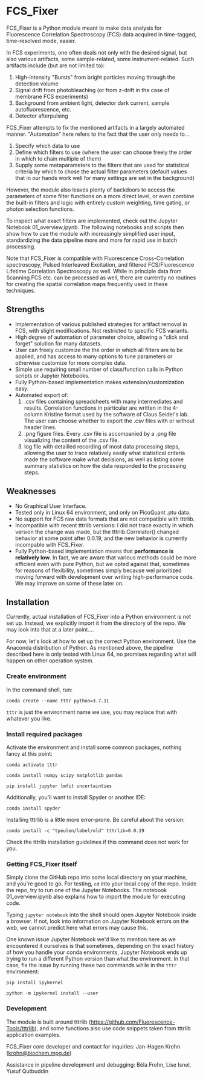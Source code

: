 # FCS_Fixer

FCS_Fixer is a Python module meant to make data analysis for Fluorescence Correlation Spectroscopy (FCS) data acquired in time-tagged, time-resolved mode, easier. 

In FCS experiments, one often deals not only with the desired signal, but also various artifacts, some sample-related, some instrument-related. Such artifacts include (but are not limited to):
1. High-intensity "Bursts" from bright particles moving through the detection volume
2. Signal drift from photobleaching (or from z-drift in the case of membrane FCS experiments)
3. Background from ambient light, detector dark current, sample autofluorescence, etc.
4. Detector afterpulsing

FCS_Fixer attempts to fix the mentioned artifacts in a largely automated manner. "Automation" here refers to the fact that the user only needs to...
1. Specify which data to use
2. Define which filters to use (where the user can choose freely the order in which to chain multiple of them)
3. Supply some metaparameters to the filters that are used for statistical criteria by which to chose the actual filter parameters (default values that in our hands work well for many settings are set in the background)

However, the module also leaves plenty of backdoors to access the parameters of some filter functions on a more direct level, or even combine the built-in filters and logic with entirely custom weighting, time gating, or photon selection functions.

To inspect what exact filters are implemented, check out the Jupyter Notebook 01_overview,ipynb. The following notebooks and scripts then show how to use the module with increasingly simplified user input, standardizing the data pipeline more and more for rapid use in batch processing.

Note that FCS_Fixer is compatible with Fluorescence Cross-Correlation spectroscopy, Pulsed Interleaved Excitation, and filtered FCS/Fluorescence Lifetime Correlation Spectroscopy as well. While in principle data from Scanning FCS etc. can be processed as well, there are currently no routines for creating the spatial correlation maps frequently used in these techniques. 


## Strengths
- Implementation of various published strategies for artifact removal in FCS, with slight modifications. Not restricted to specific FCS variants.
- High degree of automation of parameter choice, allowing a "click and forget" solution for many datasets.
- User can freely customize the the order in which all filters are to be applied, and has access to many options to tune parameters or otherwise customize for more complex data.
- Simple use requiring small number of class/function calls in Python scripts or Jupyter Notebooks.
- Fully Python-based implementation makes extension/customization easy.
- Automated export of:
	1. .csv files containing spreadsheets with many intermediates and results. Correlation functions in particular are written in the 4-column Kristine format used by the software of Claus Seidel's lab. The user can choose whether to export the .csv files with or without header lines.
	2. .png figure files. Every .csv file is accompanied by a .png file visualizing the content of the .csv file.
	3. log file with detailled recording of most data processing steps, allowing the user to trace relatively easily what statistical criteria made the software make what decisions, as well as listing some summary statistics on how the data responded to the processing steps.

## Weaknesses
- No Graphical User Interface.
- Tested only in Linux 64 environment, and only on PicoQuant .ptu data.
- No support for FCS raw data formats that are not compatible with tttrlib.
- Incompatible with recent tttrlib versions: I did not trace exactly in which version the change was made, but the tttrlib.Correlator() changed behavior at some point after 0.0.19, and the new behavior is currently incompable with FCS_Fixer.
- Fully Python-based implementation means that **performance is relatively low**. In fact, we are aware that various methods could be more efficient even with pure Python, but we opted against that, sometimes for reasons of flexibility, sometimes simply because weI prioritized moving forward with development over writing high-performance code. We may improve on some of these later on.


## Installation
Currently, actual installation of FCS_Fixer into a Python environment is not set up. Instead, we explicitly import it from the directory of the repo. We may look into that at a later point....

For now, let's look at how to set up the correct Python environment. Use the Anaconda distribution of Python. As mentioned above, the pipeline described here is only tested with Linux 64, no promises regarding what will happen on other operation system.

### Create environment
In the command shell, run:

`conda create --name tttr python=3.7.11` 

`tttr` is just the environment name we use, you may replace that with whatever you like.

### Install required packages
 Activate the environment and install some common packages, nothing fancy at this point:
 
`conda activate tttr`

`conda install numpy scipy matplotlib pandas`

`pip install jupyter lmfit uncertainties`

Additionally, you'll want to install Spyder or another IDE:

`conda install spyder`

Installing tttrlib is a little more error-prone. Be careful about the version:

`conda install -c "tpeulen/label/old" tttrlib=0.0.19`

Check the tttrlib installation guidelines if this command does not work for you.

### Getting FCS_Fixer itself
Simply clone the GitHub repo into some local directory on your machine, and you're good to go. For testing, `cd` into your local copy of the repo. Inside the repo, try to run one of the Jupyter Notebooks. The notebook 01_overview.ipynb also explains how to import the module for executing code.

Typing `jupyter notebook` into the shell should open Jupyter Notebook inside a browser. If not, look into information on Jupyter Notebook errors on the web, we cannot predict here what errors may cause this.

One known issue Jupyter Notebook we'd like to mention here as we encountered it ourselves is that sometimes, depending on the exact history of how you handle your conda environments, Jupyter Notebook ends up trying to run a different Python version than what the environment. In that case, fix the issue by running these two commands while in the `tttr` environment:

`pip install ipykernel`

`python -m ipykernel install --user`


### Development
The module is built around tttrlib (https://github.com/Fluorescence-Tools/tttrlib), and some functions also use code snippets taken from tttrlib application examples.

FCS_Fixer core developer and contact for inquiries: Jan-Hagen Krohn (krohn@biochem.mpg.de)

Assistance in pipeline development and debugging: Béla Frohn, Lise Isnel, Yusuf Qutbuddin

